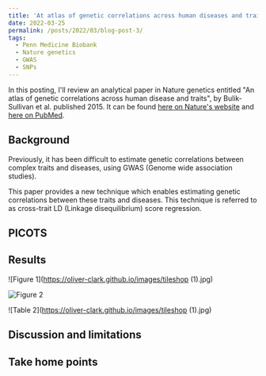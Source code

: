 ```yaml
---
title: 'At atlas of genetic correlations across human diseases and traits... A review'
date: 2022-03-25
permalink: /posts/2022/03/blog-post-3/
tags:
  - Penn Medicine Biobank
  - Nature genetics
  - GWAS
  - SNPs
---
```


In this posting, I'll review an analytical paper in Nature genetics entitled "An atlas of genetic correlations across human disease and traits", by Bulik-Sullivan et al. published 2015. It can be found [here on Nature's website](https://www.nature.com/articles/ng.3406) and [here on PubMed](https://www.ncbi.nlm.nih.gov/pmc/articles/PMC4797329/).

Background
------
Previously, it has been difficult to estimate genetic correlations between complex traits and diseases, using GWAS (Genome wide association studies).

This paper provides a new technique which enables estimating genetic correlations between these traits and diseases. This technique is referred to as cross-trait LD (Linkage disequilibrium) score regression.


PICOTS
------

Results
------

![Figure 1](https://oliver-clark.github.io/images/tileshop (1).jpg)

![Figure 2](https://oliver-clark.github.io/images/tileshop.jpg)

![Table 2](https://oliver-clark.github.io/images/tileshop (1).jpg)

Discussion and limitations
------

Take home points
------
